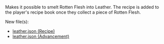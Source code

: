 Makes it possible to smelt Rotten Flesh into Leather. The recipe is added to the player's recipe book once they collect a piece of Rotten Flesh.

New file(s):
- [leather.json (Recipe)](../src/data/prime_tweaks/recipes/leather.json)
- [leather.json (Advancement)](../src/data/prime_tweaks/advancements/recipes/misc/leather.json)
